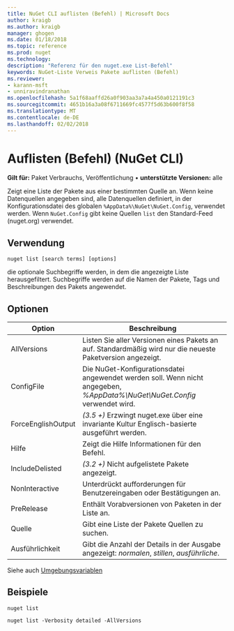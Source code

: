 ```yaml
---
title: NuGet CLI auflisten (Befehl) | Microsoft Docs
author: kraigb
ms.author: kraigb
manager: ghogen
ms.date: 01/18/2018
ms.topic: reference
ms.prod: nuget
ms.technology: 
description: "Referenz für den nuget.exe List-Befehl"
keywords: NuGet-Liste Verweis Pakete auflisten (Befehl)
ms.reviewer:
- karann-msft
- unniravindranathan
ms.openlocfilehash: 5a1f68aaffd26a0f903aa3a7a4a450a0121191c3
ms.sourcegitcommit: 4651b16a3a08f6711669fc4577f5d63b600f8f58
ms.translationtype: MT
ms.contentlocale: de-DE
ms.lasthandoff: 02/02/2018
---
```

# <a name="list-command-nuget-cli"></a>Auflisten (Befehl) (NuGet CLI)

**Gilt für:** Paket Verbrauchs, Veröffentlichung &bullet; **unterstützte Versionen:** alle

Zeigt eine Liste der Pakete aus einer bestimmten Quelle an. Wenn keine Datenquellen angegeben sind, alle Datenquellen definiert, in der Konfigurationsdatei des globalen `%AppData%\NuGet\NuGet.Config`, verwendet werden. Wenn `NuGet.Config` gibt keine Quellen `list` den Standard-Feed (nuget.org) verwendet.

## <a name="usage"></a>Verwendung

```cli
nuget list [search terms] [options]
```

die optionale Suchbegriffe werden, in dem die angezeigte Liste herausgefiltert. Suchbegriffe werden auf die Namen der Pakete, Tags und Beschreibungen des Pakets angewendet.

## <a name="options"></a>Optionen

| Option | Beschreibung |
| --- | --- |
| AllVersions | Listen Sie aller Versionen eines Pakets an auf. Standardmäßig wird nur die neueste Paketversion angezeigt. |
| ConfigFile | Die NuGet-Konfigurationsdatei angewendet werden soll. Wenn nicht angegeben, *%AppData%\NuGet\NuGet.Config* verwendet wird. |
| ForceEnglishOutput | *(3.5 +)*  Erzwingt nuget.exe über eine invariante Kultur Englisch-basierte ausgeführt werden. |
| Hilfe | Zeigt die Hilfe Informationen für den Befehl. |
| IncludeDelisted | *(3.2 +)*  Nicht aufgelistete Pakete angezeigt. |
| NonInteractive | Unterdrückt aufforderungen für Benutzereingaben oder Bestätigungen an. |
| PreRelease | Enthält Vorabversionen von Paketen in der Liste an. |
| Quelle | Gibt eine Liste der Pakete Quellen zu suchen. |
| Ausführlichkeit | Gibt die Anzahl der Details in der Ausgabe angezeigt: *normalen*, *stillen*, *ausführliche*. |

Siehe auch [Umgebungsvariablen](cli-ref-environment-variables.md)

## <a name="examples"></a>Beispiele

```cli
nuget list

nuget list -Verbosity detailed -AllVersions
```
